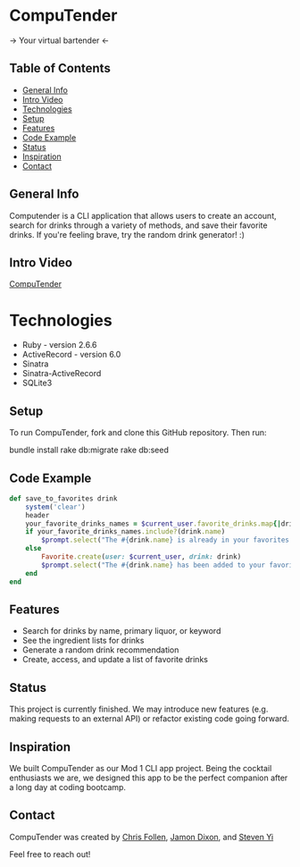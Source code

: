 # CompuTender
-> Your virtual bartender <-


## Table of Contents
- [General Info](#general-info)
- [Intro Video](#intro-video)
- [Technologies](#technologies)
- [Setup](#setup)
- [Features](#features)
- [Code Example](#code-example)
- [Status](#status)
- [Inspiration](#inspiration)
- [Contact](#contact)


## General Info
Computender is a CLI application that allows users to create an account, search for drinks through a variety of methods, and save their favorite drinks.  If you're feeling brave, try the random drink generator! :)


## Intro Video
[CompuTender](https://youtu.be/pfqM5xxp5A0)


# Technologies 
- Ruby - version 2.6.6
- ActiveRecord - version 6.0
- Sinatra
- Sinatra-ActiveRecord
- SQLite3


## Setup 
To run CompuTender, fork and clone this GitHub repository. Then run:

bundle install
rake db:migrate
rake db:seed


## Code Example

```ruby
def save_to_favorites drink 
    system('clear')
    header
    your_favorite_drinks_names = $current_user.favorite_drinks.map{|drink| drink.name}
    if your_favorite_drinks_names.include?(drink.name) 
        $prompt.select("The #{drink.name} is already in your favorites list!", ['Return to Main Menu'])
    else 
        Favorite.create(user: $current_user, drink: drink)
        $prompt.select("The #{drink.name} has been added to your favorites list!", ['Return to Main Menu'])
    end
end
```

## Features
- Search for drinks by name, primary liquor, or keyword 
- See the ingredient lists for drinks
- Generate a random drink recommendation
- Create, access, and update a list of favorite drinks


## Status
This project is currently finished. We may introduce new features (e.g. making requests to an external API) or refactor existing code going forward.


## Inspiration
We built CompuTender as our Mod 1 CLI app project. Being the cocktail enthusiasts we are, we designed this app to be the perfect companion after a long day at coding bootcamp. 


## Contact
CompuTender was created by [Chris Follen](https://www.linkedin.com/in/chrisfollen/), [Jamon Dixon](https://www.linkedin.com/in/jamondixon/), and [Steven Yi](https://www.linkedin.com/in/stevenliuyi/)

Feel free to reach out!





